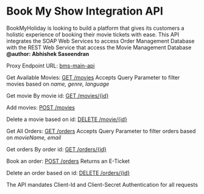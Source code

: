 # Book My Show Integration API
BookMyHoliday is looking to build a platform that gives its customers a holistic experience of booking their movie tickets with ease. This API integrates the SOAP Web Services to access Order Management Database with the REST Web Service that access the Movie Management Database
**@author: Abhishek Saseendran**

Proxy Endpoint URL: [bms-main-api](http://bms-main-api.us-e2.cloudhub.io "Bms Main API Proxy")

Get Available Movies: [GET /movies](http://bms-main-api.us-e2.cloudhub.io/movies)
  Accepts Query Parameter to filter movies based on *name, genre, language*
  
Get movie By movie id: [GET /movies/{id}](http://bms-main-api.us-e2.cloudhub.io/movies/{id})

Add movies: [POST /movies](http://bms-main-api.us-e2.cloudhub.io/movies)
  
Delete a movie based on id: [DELETE /movie/{id}](http://bms-main-api.us-e2.cloudhub.io/movies/{id})

Get All Orders: [GET /orders](http://bms-main-api.us-e2.cloudhub.io/orders)
  Accepts Query Parameter to filter orders based on *movieName, email*
  
Get orders By order id: [GET /orders/{id}](http://bms-main-api.us-e2.cloudhub.io/orders/{id})

Book an order: [POST /orders](http://bms-main-api.us-e2.cloudhub.io/orders)
  Returns an E-Ticket
  
Delete an order based on id: [DELETE /orders/{id}](http://bms-main-api.us-e2.cloudhub.io/orders/{id})
  
The API mandates Client-Id and Client-Secret Authentication for all requests

